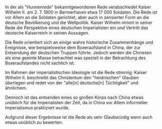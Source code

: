 In der als "Hunnenrede" bekanntgewordenen Rede verabschiedet Kaiser Wilhelm II. am 2. 7. 1900 in Bermerhaven etwa 17 000 Soldaten. Die Rede ist vor Allem an die Soldaten gerichtet, aber auch in zensierter Form an die deutsche Bevölkerung und die Weltpolitik. Kaiser Wilhelm nimmt in seiner Rede die Perspektive eines deutschen Imperialisten ein und Vertritt das deutsche Kaiserreich in seinen Aussagen.

Die Rede orientiert sich an einige wahre historische Zusammenhänge und Ereignisse, wie beispielsweise dem Boxeraufstand in China, der zur Entsendung der deutschen Truppen führte. Jedoch werden die Chinesen als eine geeinte Masse betrachtet was speziell in der Betrachtung des Boxeraufstandes nicht sachlich ist.

Im Rahmen der imperialistischen Ideologie ist die Rede stimmig: Kaiser Wilhelm II. beschreibt das Christentum den "heidnischen" Glauben überlegen und redet von der "alte\[n\] deutsche\[n\] Tüchtigkeit" und ähnlichem.

Dennoch ist das entsenden eines so großen Korps nach China etwas unüblich für die Imperialisten der Zeit, da in China vor Allem informeller Imperialismus praktiziert wurde.

Aufgrund dieser Ergebnisse ist die Rede als sehr Glaubwürdig wenn auch etwas unüblich zu bewerten.